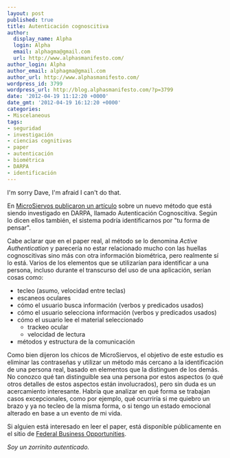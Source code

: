 ```yaml
---
layout: post
published: true
title: Autenticación cognoscitiva
author:
  display_name: Alpha
  login: Alpha
  email: alphagma@gmail.com
  url: http://www.alphasmanifesto.com/
author_login: Alpha
author_email: alphagma@gmail.com
author_url: http://www.alphasmanifesto.com/
wordpress_id: 3799
wordpress_url: http://blog.alphasmanifesto.com/?p=3799
date: '2012-04-19 11:12:20 +0000'
date_gmt: '2012-04-19 16:12:20 +0000'
categories:
- Miscelaneous
tags:
- seguridad
- investigación
- ciencias cognitivas
- paper
- autenticación
- biométrica
- DARPA
- identificación
---
```

I'm sorry Dave, I'm afraid I can't do that.


En [MicroSiervos publicaron un artículo](http://www.microsiervos.com/archivo//adios-a-las-contrasenas-la-autenticacion-cognoscitiva-te-identifica-por-tu-forma-de-pensar.html) sobre un nuevo método que está siendo investigado en DARPA, llamado Autenticación Cognoscitiva. Según lo dicen ellos también, el sistema podría identificarnos por "tu forma de pensar".

Cabe aclarar que en el paper real, al método se lo denomina _Active Authentication_ y parecería no estar relacionado mucho con las huellas cognoscitivas sino más con otra información biométrica, pero realmente sí lo está. Varios de los elementos que se utilizarían para identificar a una persona, incluso durante el transcurso del uso de una aplicación, serían cosas como:

- tecleo (asumo, velocidad entre teclas)
- escaneos oculares
- cómo el usuario busca información (verbos y predicados usados)
- cómo el usuario selecciona información (verbos y predicados usados)
- cómo el usuario lee el material seleccionado
  - trackeo ocular
  - velocidad de lectura
- métodos y estructura de la comunicación

Como bien dijeron los chicos de MicroSiervos, el objetivo de este estudio es eliminar las contraseñas y utilizar un método más cercano a la identificación de una persona real, basado en elementos que la distinguen de los demás. No conozco qué tan distinguible sea una persona por estos aspectos (o qué otros detalles de estos aspectos están involucrados), pero sin duda es un acercamiento interesante. Habría que analizar en qué forma se trabajan casos excepcionales, como por ejemplo, qué ocurriría si me quiebro un brazo y ya no tecleo de la misma forma, o si tengo un estado emocional alterado en base a un evento de mi vida.

Si alguien está interesado en leer el paper, está disponible públicamente en el sitio de [Federal Business Opportunities](https://www.fbo.gov/index?s=opportunity&amp;mode=form&amp;id=093ec9cdad8d8dc49e08855eae680084&amp;tab=core&amp;_cview=1).

_Soy un zorrinito autenticado._
